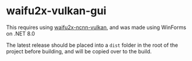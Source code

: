 # waifu2x-vulkan-gui

This requires using [waifu2x-ncnn-vulkan](https://github.com/nihui/waifu2x-ncnn-vulkan), and was made using WinForms on .NET 8.0

The latest release should be placed into a `dist` folder in the root of the project before building, and will be copied over to the build.
